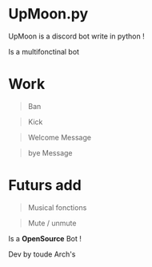 # UpMoon.py
UpMoon is a discord bot write in python !

Is a multifonctinal bot 



# Work 

> Ban

> Kick

> Welcome Message

> bye Message

# Futurs add

> Musical fonctions 

> Mute / unmute
>

Is a **OpenSource** Bot ! 

Dev by toude Arch's
